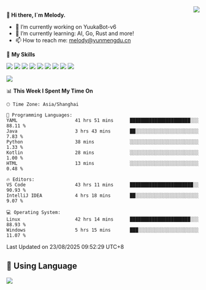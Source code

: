 <a href="#">
  <img align="right" src="https://github-readme-stats.vercel.app/api?username=melodyyuuka&count_private=true&show_icons=true" />
</a>

**👋 Hi there, I`m Melody.**

- 🔭 I’m currently working on YuukaBot-v6
- 🌱 I’m currently learning: AI, Go, Rust and more!
- 📫 How to reach me: melody@yunmengdu.cn

🌟 **My Skills** 

![](https://img.shields.io/badge/-Python-3e74a2?style=flat-square&logo=Python&logoColor=fff)
![](https://img.shields.io/badge/-Java-007396?style=flat-square&logo=OpenJDK&logoColor=fff)
![](https://img.shields.io/badge/-Node.js-339933?style=flat-square&logo=Node.js&logoColor=fff)
![](https://img.shields.io/badge/-Git-f05032?style=flat-square&logo=git&logoColor=fff)
![](https://img.shields.io/badge/-PostgreSQL-4169e1?style=flat-square&logo=PostgreSQL&logoColor=fff)
![](https://img.shields.io/badge/-Rust-000000?style=flat-square&logo=rust&logoColor=fff)
![](https://img.shields.io/badge/-VSCode-007acc?style=flat-square&logo=Visual-Studio-Code&logoColor=fff)
![](https://img.shields.io/badge/-FastAPI-009688?style=flat-square&logo=FastAPI&logoColor=fff)
![](https://img.shields.io/badge/-Linux-000000?style=flat-square&logo=Linux&logoColor=fff)


![](https://wakatime.com/badge/user/fa6dc0e2-47c5-4d2d-ae45-69fec6f2122c.svg)

<!--START_SECTION:waka-->
📊 **This Week I Spent My Time On** 

```text
🕑︎ Time Zone: Asia/Shanghai

💬 Programming Languages: 
YAML                     41 hrs 51 mins      ██████████████████████░░░   88.11 % 
Java                     3 hrs 43 mins       ██░░░░░░░░░░░░░░░░░░░░░░░    7.83 % 
Python                   38 mins             ░░░░░░░░░░░░░░░░░░░░░░░░░    1.33 % 
Kotlin                   28 mins             ░░░░░░░░░░░░░░░░░░░░░░░░░    1.00 % 
HTML                     13 mins             ░░░░░░░░░░░░░░░░░░░░░░░░░    0.48 % 

🔥 Editors: 
VS Code                  43 hrs 11 mins      ███████████████████████░░   90.93 % 
IntelliJ IDEA            4 hrs 18 mins       ██░░░░░░░░░░░░░░░░░░░░░░░    9.07 % 

💻 Operating System: 
Linux                    42 hrs 14 mins      ██████████████████████░░░   88.93 % 
Windows                  5 hrs 15 mins       ███░░░░░░░░░░░░░░░░░░░░░░   11.07 % 
```


 Last Updated on 23/08/2025 09:52:29 UTC+8
<!--END_SECTION:waka-->

## 🥰 **Using Language**

![](https://github-readme-stats.vercel.app/api/wakatime?username=MelodyYuyuko&layout=compact&hide_border=true)

